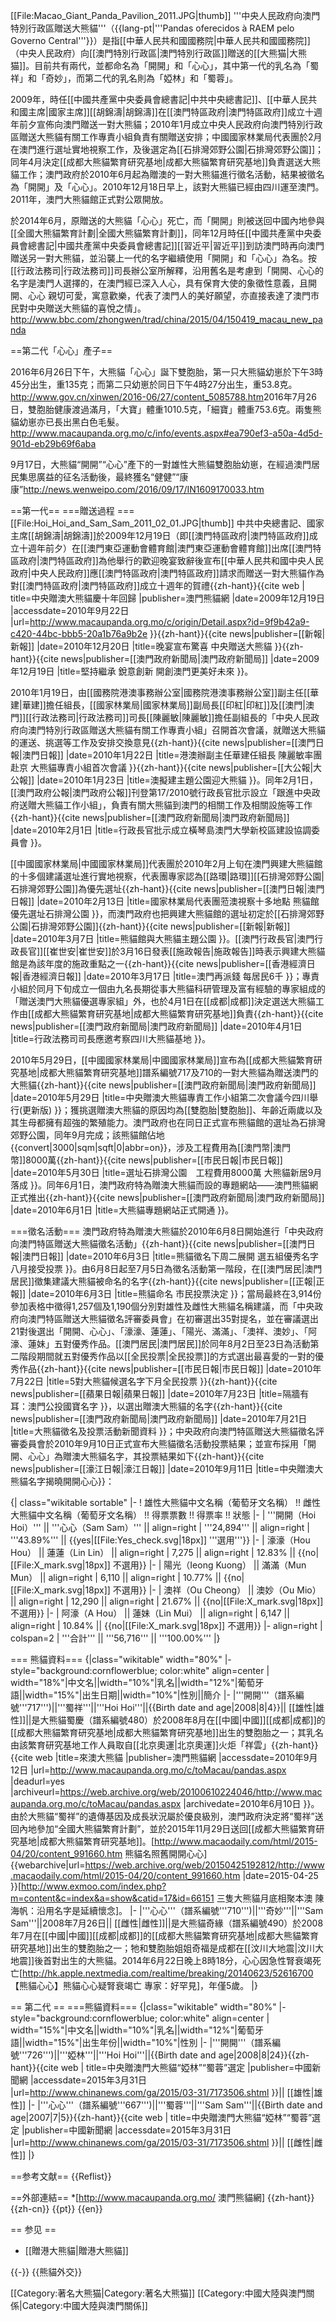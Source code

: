 [[File:Macao_Giant_Panda_Pavilion_2011.JPG|thumb]]
'''中央人民政府向澳門特別行政區贈送大熊貓'''（{{lang-pt|'''Pandas oferecidos à RAEM pelo Governo Central'''}}）是指[[中華人民共和國國務院|中華人民共和國國務院]]（中央人民政府）向[[澳門特別行政區|澳門特別行政區]]贈送的[[大熊猫|大熊猫]]。目前共有兩代，並都命名為「開開」和「心心」，其中第一代的乳名為「蜀祥」和「奇妙」，而第二代的乳名則為「婭林」和「蜀蓉」。

2009年，時任[[中國共產黨中央委員會總書記|中共中央總書記]]、[[中華人民共和國主席|國家主席]][[胡錦濤|胡錦濤]]在[[澳門特區政府|澳門特區政府]]成立十週年前夕宣佈向澳門贈送一對大熊貓<ref name="RAEM10" />；2010年1月成立中央人民政府向澳門特別行政區贈送大熊貓有關工作專責小組負責有關贈送安排；中國國家林業局代表團於2月在澳門進行選址實地視察工作，及後選定為[[石排灣郊野公園|石排灣郊野公園]]；同年4月決定[[成都大熊貓繁育研究基地|成都大熊貓繁育研究基地]]負責選送大熊貓工作；澳門政府於2010年6月起為贈澳的一對大熊貓進行徵名活動，結果被徵名為「開開」及「心心」。2010年12月18日早上，該對大熊貓已經由四川運至澳門。2011年，澳門大熊貓館正式對公眾開放。

於2014年6月，原贈送的大熊貓「心心」死亡，而「開開」則被送回中國內地參與[[全國大熊貓繁育計劃|全國大熊貓繁育計劃]]，同年12月時任[[中國共產黨中央委員會總書記|中國共產黨中央委員會總書記]][[習近平|習近平]]到訪澳門時再向澳門贈送另一對大熊貓，並沿襲上一代的名字繼續使用「開開」和「心心」為名。按[[行政法務司|行政法務司]]司長辦公室所解釋，沿用舊名是考慮到「開開、心心的名字是澳門人選擇的，在澳門經已深入人心，具有保育大使的象徵性意義，且開開、心心 親切可愛，寓意歡樂，代表了澳門人的美好願望，亦直接表達了澳門市民對中央贈送大熊貓的喜悅之情」。<ref>http://www.bbc.com/zhongwen/trad/china/2015/04/150419_macau_new_panda</ref>

==第二代「心心」產子==

2016年6月26日下午，大熊貓「心心」誕下雙胞胎，第一只大熊貓幼崽於下午3時45分出生，重135克；而第二只幼崽於同日下午4時27分出生，重53.8克。
<ref>http://www.gov.cn/xinwen/2016-06/27/content_5085788.htm</ref>2016年7月26日，雙胞胎健康渡過滿月，「大寶」體重1010.5克，「細寶」體重753.6克。兩隻熊貓幼崽亦已長出黑白色毛髮。<ref>http://www.macaupanda.org.mo/c/info/events.aspx#ea790ef3-a50a-4d5d-901d-eb29b69f6aba</ref>

9月17日，大熊貓“開開”“心心”產下的一對雄性大熊貓雙胞胎幼崽，在經過澳門居民集思廣益的征名活動後，最終獲名“健健”“康康”<ref>http://news.wenweipo.com/2016/09/17/IN1609170033.htm</ref>

==第一代==
===贈送過程 ===
[[File:Hoi_Hoi_and_Sam_Sam_2011_02_01.JPG|thumb]]
中共中央總書記、國家主席[[胡錦濤|胡錦濤]]於2009年12月19日（即[[澳門特區政府|澳門特區政府]]成立十週年前夕）在[[澳門東亞運動會體育館|澳門東亞運動會體育館]]出席[[澳門特區政府|澳門特區政府]]為他舉行的歡迎晚宴致辭後宣布[[中華人民共和國中央人民政府|中央人民政府]]應[[澳門特區政府|澳門特區政府]]請求而贈送一對大熊貓作為對[[澳門特區政府|澳門特區政府]]成立十週年的賀禮<ref name="RAEM10">{{zh-hant}}{{cite web | title=中央贈澳大熊貓慶十年回歸 |publisher=澳門熊貓網 |date=2009年12月19日 |accessdate=2010年9月22日 |url=http://www.macaupanda.org.mo/c/origin/Detail.aspx?id=9f9b42a9-c420-44bc-bbb5-20a1b76a9b2e }}</ref><ref>{{zh-hant}}{{cite news|publisher=[[新報|新報]] |date=2010年12月20日 |title=晚宴宣布驚喜 中央贈送大熊貓 }}</ref><ref>{{zh-hant}}{{cite news|publisher=[[澳門政府新聞局|澳門政府新聞局]] |date=2009年12月19日 |title=堅持繼承 銳意創新 開創澳門更美好未來 }}</ref>。

2010年1月19日，由[[國務院港澳事務辦公室|國務院港澳事務辦公室]]副主任[[華建|華建]]擔任組長，[[國家林業局|國家林業局]]副局長[[印紅|印紅]]及[[澳門|澳門]][[行政法務司|行政法務司]]司長[[陳麗敏|陳麗敏]]擔任副組長的「中央人民政府向澳門特別行政區贈送大熊貓有關工作專責小組」召開首次會議，就贈送大熊貓的運送、挑選等工作及安排交換意見<ref>{{zh-hant}}{{cite news|publisher=[[澳門日報|澳門日報]] |date=2010年1月22日 |title=港澳辦副主任華建任組長 陳麗敏率團赴京 大熊貓專責小組首次會議 }}</ref><ref>{{zh-hant}}{{cite news|publisher=[[大公報|大公報]] |date=2010年1月23日 |title=澳擬建主題公園迎大熊貓 }}</ref>。同年2月1日，[[澳門政府公報|澳門政府公報]]刊登第17/2010號行政長官批示設立「跟進中央政府送贈大熊貓工作小組」，負責有關大熊貓到澳門的相關工作及相關設施等工作<ref>{{zh-hant}}{{cite news|publisher=[[澳門政府新聞局|澳門政府新聞局]] |date=2010年2月1日 |title=行政長官批示成立橫琴島澳門大學新校區建設協調委員會 }}</ref>。

[[中國國家林業局|中國國家林業局]]代表團於2010年2月上旬在澳門興建大熊貓館的十多個建議選址進行實地視察，代表團專家認為[[路環|路環]][[石排灣郊野公園|石排灣郊野公園]]為優先選址<ref>{{zh-hant}}{{cite news|publisher=[[澳門日報|澳門日報]] |date=2010年2月13日 |title=國家林業局代表團蒞澳視察十多地點 熊貓館優先選址石排灣公園 }}</ref>，而澳門政府也把興建大熊貓館的選址初定於[[石排灣郊野公園|石排灣郊野公園]]<ref>{{zh-hant}}{{cite news|publisher=[[新報|新報]] |date=2010年3月7日 |title=熊貓館與大熊貓主題公園 }}</ref>。[[澳門行政長官|澳門行政長官]][[崔世安|崔世安]]於3月16日發表[[施政報告|施政報告]]時表示興建大熊貓館是為該年度的施政重點之一<ref>{{zh-hant}}{{cite news|publisher=[[香港經濟日報|香港經濟日報]] |date=2010年3月17日 |title=澳門再派錢 每居民6千 }}</ref>；專責小組於同月下旬成立一個由九名長期從事大熊貓科研管理及富有經驗的專家組成的「贈送澳門大熊貓優選專家組」外，也於4月1日在[[成都|成都]]決定選送大熊貓工作由[[成都大熊貓繁育研究基地|成都大熊貓繁育研究基地]]負責<ref>{{zh-hant}}{{cite news|publisher=[[澳門政府新聞局|澳門政府新聞局]] |date=2010年4月1日 |title=行政法務司司長應邀考察四川大熊貓基地 }}</ref>。

2010年5月29日，[[中國國家林業局|中國國家林業局]]宣布為[[成都大熊貓繁育研究基地|成都大熊貓繁育研究基地]]譜系編號717及710的一對大熊貓為贈送澳門的大熊貓<ref>{{zh-hant}}{{cite news|publisher=[[澳門政府新聞局|澳門政府新聞局]] |date=2010年5月29日 |title=中央贈澳大熊貓專責工作小組第二次會議今四川舉行(更新版) }}</ref>；獲挑選贈澳大熊貓的原因均為[[雙胞胎|雙胞胎]]、年齡近兩歲以及其生母都擁有超強的繁殖能力<ref name=Pandas />。澳門政府也在同日正式宣布熊貓館的選址為石排灣郊野公園，同年9月完成；該熊貓館佔地{{convert|3000|sqm|sqft|0|abbr=on}}，涉及工程費用為[[澳門幣|澳門幣]]8000萬<ref>{{zh-hant}}{{cite news|publisher=[[市民日報|市民日報]] |date=2010年5月30日 |title=選址石排灣公園　工程費用8000萬 大熊貓新居9月落成 }}</ref>。同年6月1日，澳門政府特為贈澳大熊貓而設的專題網站——澳門熊貓網正式推出<ref>{{zh-hant}}{{cite news|publisher=[[澳門政府新聞局|澳門政府新聞局]] |date=2010年6月1日 |title=大熊貓專題網站正式開通 }}</ref>。

===徵名活動===
澳門政府特為贈澳大熊貓於2010年6月8日開始進行「中央政府向澳門特區贈送大熊貓徵名活動」<ref>{{zh-hant}}{{cite news|publisher=[[澳門日報|澳門日報]] |date=2010年6月3日 |title=熊貓徵名下周二展開 選五組優秀名字八月接受投票  }}</ref>。由6月8日起至7月5日為徵名活動第一階段，在[[澳門居民|澳門居民]]徵集建議大熊貓被命名的名字<ref>{{zh-hant}}{{cite news|publisher=[[正報|正報]] |date=2010年6月3日 |title=熊貓命名 市民投票決定 }}</ref>；當局最終在3,914份參加表格中徵得1,257個及1,190個分別對雄性及雌性大熊貓名稱建議，而「中央政府向澳門特區贈送大熊貓徵名評審委員會」在初審選出35對提名，並在審議選出21對後選出「開開、心心」、「濠濠、蓮蓮」、「陽光、滿滿」、「澳祥、澳妙」、「阿濠、蓮妹」五對優秀作品。[[澳門居民|澳門居民]]於同年8月2日至23日為活動第二階段期間就五對優秀作品以[[全民投票|全民投票]]的方式選出最喜愛的一對的優秀作品<ref>{{zh-hant}}{{cite news|publisher=[[市民日報|市民日報]] |date=2010年7月22日 |title=5對大熊貓候選名字下月全民投票 }}</ref><ref>{{zh-hant}}{{cite news|publisher=[[蘋果日報|蘋果日報]] |date=2010年7月23日 |title=隔牆有耳：澳門公投國寶名字 }}</ref>，以選出贈澳大熊貓的名字<ref>{{zh-hant}}{{cite news|publisher=[[澳門政府新聞局|澳門政府新聞局]] |date=2010年7月21日 |title=大熊貓徵名及投票活動新聞資料 }}</ref>；中央政府向澳門特區贈送大熊貓徵名評審委員會於2010年9月10日正式宣布大熊貓徵名活動投票結果；並宣布採用「開開、心心」為贈澳大熊貓名字，其投票結果如下<ref>{{zh-hant}}{{cite news|publisher=[[濠江日報|濠江日報]] |date=2010年9月11日 |title=中央贈澳大熊貓名字揭曉開開心心}}</ref>：

{| class="wikitable sortable"
|-
! 雄性大熊貓中文名稱（葡萄牙文名稱） !! 雌性大熊貓中文名稱（葡萄牙文名稱） !! 得票票數 !! 得票率 !! 狀態
|-
| '''開開（Hoi Hoi）''' || '''心心（Sam Sam）'''  || align=right | '''24,894''' || align=right | '''43.89%''' || {{yes|[[File:Yes_check.svg|18px]] '''選用'''}}
|-
| 濠濠（Hou Hou） || 蓮蓮（Lin Lin） || align=right | 7,275 || align=right | 12.83% || {{no|[[File:X_mark.svg|18px]] 不選用}}
|-
| 陽光（Ieong Kuong） || 滿滿（Mun Mun） || align=right | 6,110 || align=right | 10.77% || {{no|[[File:X_mark.svg|18px]] 不選用}}
|-
| 澳祥（Ou Cheong） || 澳妙（Ou Mio） || align=right | 12,290 || align=right | 21.67% || {{no|[[File:X_mark.svg|18px]] 不選用}}
|-
| 阿濠（A Hou） || 蓮妹（Lin Mui） || align=right | 6,147 || align=right | 10.84% || {{no|[[File:X_mark.svg|18px]] 不選用}}
|- align=right 
| colspan=2 | '''合計''' || '''56,716''' ||  '''100.00%'''
|}

=== 熊貓資料===
{|class="wikitable" width="80%" 
|- style="background:cornflowerblue; color:white" align=center
| width="18%"|中文名||width="10%"|乳名||width="12%"|葡萄牙語||width="15%"|出生日期||width="10%"|性別||簡介
|-
|'''開開'''（譜系編號'''717''')||'''蜀祥'''||'''Hoi Hoi'''||{{Birth date and age|2008|8|4}}|| [[雄性|雄性]]||是大熊貓蜀慶（譜系編號480）於2008年8月在[[中國|中國]][[成都|成都]]的[[成都大熊貓繁育研究基地|成都大熊貓繁育研究基地]]出生的雙胞胎之一；其乳名由該繁育研究基地工作人員取自[[北京奧運|北京奧運]]火炬「祥雲」<ref name=Pandas>{{zh-hant}}{{cite web |title=來澳大熊貓 |publisher=澳門熊貓網 |accessdate=2010年9月12日 |url=http://www.macaupanda.org.mo/c/toMacau/pandas.aspx |deadurl=yes |archiveurl=https://web.archive.org/web/20100610224046/http://www.macaupanda.org.mo/c/toMacau/pandas.aspx |archivedate=2010年6月10日 }}</ref>。由於大熊貓“蜀祥”的遺傳基因及成長狀況屬於優良級別，澳門政府決定將“蜀祥”送回內地參加“全國大熊貓繁育計劃”，並於2015年11月29日送回[[成都大熊貓繁育研究基地|成都大熊貓繁育研究基地]]。<ref>[http://www.macaodaily.com/html/2015-04/20/content_991660.htm 熊貓名照舊開開心心] {{webarchive|url=https://web.archive.org/web/20150425192812/http://www.macaodaily.com/html/2015-04/20/content_991660.htm |date=2015-04-25 }}</ref><ref>[http://www.exmoo.com/index.php?m=content&c=index&a=show&catid=17&id=66151 三隻大熊貓月底相聚本澳 陳海帆：沿用名字是延續懷念]</ref>。
|-
|'''心心'''（譜系編號'''710''')||'''奇妙'''||'''Sam Sam'''||2008年7月26日|| [[雌性|雌性]]||是大熊貓奇緣（譜系編號490）於2008年7月在[[中國|中國]][[成都|成都]]的[[成都大熊貓繁育研究基地|成都大熊貓繁育研究基地]]出生的雙胞胎之一；牠和雙胞胎姐姐奇福是成都在[[汶川大地震|汶川大地震]]後首對出生的大熊貓<ref name=Pandas />。2014年6月22日晚上8時18分，心心因急性腎衰竭死亡<ref>[http://hk.apple.nextmedia.com/realtime/breaking/20140623/52616700 【熊貓心心】熊貓心心疑腎衰竭亡 專家：好罕見]</ref>，年僅5歲。
|}

== 第二代 ==
===熊貓資料===
{|class="wikitable" width="80%" 
|- style="background:cornflowerblue; color:white" align=center
| width="15%"|中文名||width="10%"|乳名||width="12%"|葡萄牙語||width="15%"|出生年份||width="10%"|性別
|-
|'''開開'''（譜系編號'''726''')||'''婭林'''||'''Hoi Hoi'''||{{Birth date and age|2008|8|24}}<ref name=newPandas>{{zh-hant}}{{cite web | title=中央贈澳門大熊貓“婭林”“蜀蓉”選定 |publisher=中國新聞網 |accessdate=2015年3月31日 |url=http://www.chinanews.com/ga/2015/03-31/7173506.shtml }}</ref>|| [[雄性|雄性]]
|-
|'''心心'''（譜系編號'''667''')||'''蜀蓉'''||'''Sam Sam'''||{{Birth date and age|2007|7|5}}<ref name=newPandas>{{zh-hant}}{{cite web | title=中央贈澳門大熊貓“婭林”“蜀蓉”選定 |publisher=中國新聞網 |accessdate=2015年3月31日 |url=http://www.chinanews.com/ga/2015/03-31/7173506.shtml }}</ref>|| [[雌性|雌性]]
|}

==参考文献==
{{Reflist}}

==外部連結==
*[http://www.macaupanda.org.mo/ 澳門熊貓網] {{zh-hant}} {{zh-cn}} {{pt}} {{en}}

== 参见 ==
* [[贈港大熊貓|贈港大熊貓]]


{{-}}
{{熊貓外交}}

[[Category:著名大熊猫|Category:著名大熊猫]]
[[Category:中國大陸與澳門關係|Category:中國大陸與澳門關係]]